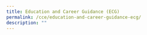 ```yaml
---
title: Education and Career Guidance (ECG)
permalink: /cce/education-and-career-guidance-ecg/
description: ""
---
```


